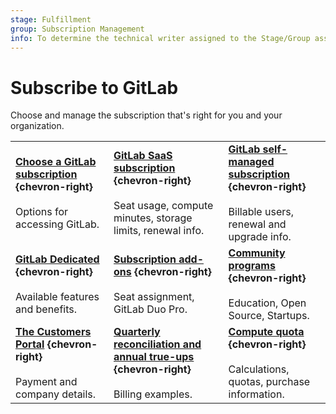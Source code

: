 ```yaml
---
stage: Fulfillment
group: Subscription Management
info: To determine the technical writer assigned to the Stage/Group associated with this page, see https://handbook.gitlab.com/handbook/product/ux/technical-writing/#assignments
---
```


# Subscribe to GitLab

Choose and manage the subscription that's right for you and your organization.

|  |  |  |
|--|--|--|
| [**Choose a GitLab subscription**](choosing_subscription.md) **{chevron-right}**<br><br> Options for accessing GitLab. |  [**GitLab SaaS subscription**](gitlab_com/index.md) **{chevron-right}**<br><br> Seat usage, compute minutes, storage limits, renewal info. | [**GitLab self-managed subscription**](self_managed/index.md) **{chevron-right}**<br><br> Billable users, renewal and upgrade info. |
| [**GitLab Dedicated**](gitlab_dedicated/index.md) **{chevron-right}**<br><br> Available features and benefits. | [**Subscription add-ons**](subscription-add-ons.md) **{chevron-right}**<br><br> Seat assignment, GitLab Duo Pro. | [**Community programs**](community_programs.md) **{chevron-right}**<br><br> Education, Open Source, Startups. |
| [**The Customers Portal**](customers_portal.md) **{chevron-right}**<br><br> Payment and company details. | [**Quarterly reconciliation and annual true-ups**](quarterly_reconciliation.md) **{chevron-right}**<br><br> Billing examples. | [**Compute quota**](../ci/pipelines/cicd_minutes.md) **{chevron-right}**<br><br> Calculations, quotas, purchase information. |
